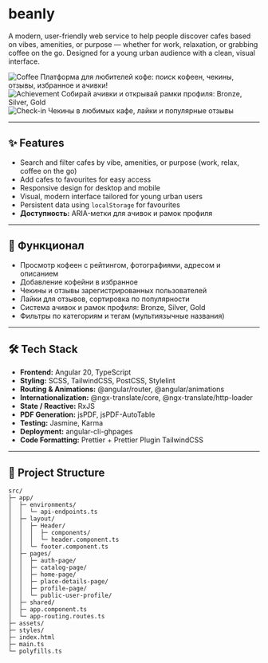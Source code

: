 # beanly

A modern, user-friendly web service to help people discover cafes based on vibes, amenities, or purpose — whether for work, relaxation, or grabbing coffee on the go. Designed for a young urban audience with a clean, visual interface.

![Coffee](https://img.icons8.com/emoji/48/000000/hot-beverage-emoji.png) Платформа для любителей кофе: поиск кофеен, чекины, отзывы, избранное и ачивки!  
![Achievement](https://img.icons8.com/emoji/48/000000/trophy-emoji.png) Собирай ачивки и открывай рамки профиля: Bronze, Silver, Gold  
![Check-in](https://img.icons8.com/emoji/48/000000/check-mark-emoji.png) Чекины в любимых кафе, лайки и популярные отзывы  

---

## ✨ Features

- Search and filter cafes by vibe, amenities, or purpose (work, relax, coffee on the go)  
- Add cafes to favourites for easy access  
- Responsive design for desktop and mobile  
- Visual, modern interface tailored for young urban users  
- Persistent data using `localStorage` for favourites  
- **Доступность:** ARIA-метки для ачивок и рамок профиля  

---

## 🚀 Функционал

- Просмотр кофеен с рейтингом, фотографиями, адресом и описанием  
- Добавление кофейни в избранное  
- Чекины и отзывы зарегистрированных пользователей  
- Лайки для отзывов, сортировка по популярности  
- Система ачивок и рамок профиля: Bronze, Silver, Gold  
- Фильтры по категориям и тегам (мультиязычные названия)  

---

## 🛠️ Tech Stack

- **Frontend:** Angular 20, TypeScript    
- **Styling:** SCSS, TailwindCSS, PostCSS, Stylelint    
- **Routing & Animations:** @angular/router, @angular/animations    
- **Internationalization:** @ngx-translate/core, @ngx-translate/http-loader    
- **State / Reactive:** RxJS    
- **PDF Generation:** jsPDF, jsPDF-AutoTable    
- **Testing:** Jasmine, Karma    
- **Deployment:** angular-cli-ghpages    
- **Code Formatting:** Prettier + Prettier Plugin TailwindCSS

---

## 📁 Project Structure

```text
src/
├─ app/                  
│  ├─ environments/      
│  │  └─ api-endpoints.ts
│  ├─ layout/            
│  │  ├─ Header/
│  │  │  ├─ components/  
│  │  │  └─ header.component.ts
│  │  └─ footer.component.ts
│  ├─ pages/             
│  │  ├─ auth-page/      
│  │  ├─ catalog-page/   
│  │  ├─ home-page/      
│  │  ├─ place-details-page/ 
│  │  ├─ profile-page/   
│  │  └─ public-user-profile/ 
│  ├─ shared/            
│  ├─ app.component.ts
│  └─ app-routing.routes.ts
├─ assets/               
├─ styles/               
├─ index.html
├─ main.ts
└─ polyfills.ts
